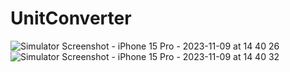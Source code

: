 # UnitConverter

![Simulator Screenshot - iPhone 15 Pro - 2023-11-09 at 14 40 26](https://github.com/ivanloa33/UnitConverter/assets/93287916/26e4908f-6615-4541-98bd-f2d325c4826c)
![Simulator Screenshot - iPhone 15 Pro - 2023-11-09 at 14 40 32](https://github.com/ivanloa33/UnitConverter/assets/93287916/0a590131-0ae0-4b24-b916-0fd51d1042c8)
